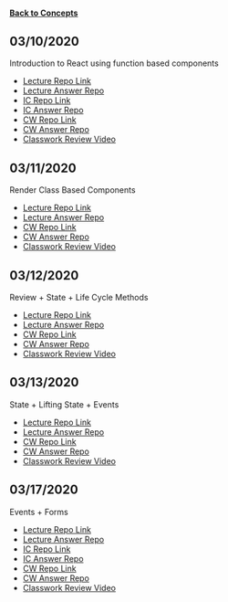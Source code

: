 #### [Back to Concepts](README.md)

## 03/10/2020
Introduction to React using function based components
- [Lecture Repo Link](https://classroom.github.com/a/_dYzdPM9)
- [Lecture Answer Repo](https://github.com/cs-fullstack-2020-spring/react-basics-lecture-autumn-ragland)
- [IC Repo Link](https://classroom.github.com/a/JbD8WNh1)
- [IC Answer Repo](https://github.com/cs-fullstack-2020-spring/react-basics-ic-autumn-ragland/tree/master/ic-app)
- [CW Repo Link](https://classroom.github.com/a/63l-36rn)
- [CW Answer Repo](https://github.com/cs-fullstack-2020-spring/react-basics-cw-autumn-ragland/tree/master/cw-app)
- [Classwork Review Video](https://youtu.be/2xBUhGVVXog)

## 03/11/2020
Render Class Based Components
- [Lecture Repo Link](https://classroom.github.com/a/n2CDh3FC)
- [Lecture Answer Repo](https://github.com/cs-fullstack-2020-spring/react-class-components-lecture-20200311-autumn-ragland)
- [CW Repo Link](https://classroom.github.com/a/FMt8Fqo9)
- [CW Answer Repo](https://github.com/cs-fullstack-2020-spring/react-class-components1-cw-autumn-ragland)
- [Classwork Review Video](#)

## 03/12/2020
Review + State + Life Cycle Methods
- [Lecture Repo Link](https://classroom.github.com/a/ToQ1zz0v)
- [Lecture Answer Repo](https://github.com/cs-fullstack-2020-spring/react-day3-lecture-autumn-ragland)
- [CW Repo Link](https://classroom.github.com/a/JzxnxN2l)
- [CW Answer Repo](https://github.com/cs-fullstack-2020-spring/react-day-3-cw-autumn-ragland)
- [Classwork Review Video](https://youtu.be/qGJy_6DspTQ)

## 03/13/2020
State + Lifting State + Events
- [Lecture Repo Link](https://classroom.github.com/a/Mk2q1wFC)
- [Lecture Answer Repo]( https://github.com/cs-fullstack-2020-spring/react-lift-state-20200313-autumn-ragland)
- [CW Repo Link](https://classroom.github.com/a/kYLXAfzW)
- [CW Answer Repo](https://github.com/cs-fullstack-2020-spring/react-lift-state-cw-autumn-ragland)
- [Classwork Review Video](#)

## 03/17/2020
Events + Forms
- [Lecture Repo Link](https://classroom.github.com/a/pdrK8eyP)
- [Lecture Answer Repo](https://github.com/cs-fullstack-2020-spring/200317-react-forms-events-lecture-autumn-ragland)
- [IC Repo Link](https://classroom.github.com/a/pSVOjGF6)
- [IC Answer Repo](https://github.com/cs-fullstack-2020-spring/200317-react-forms-events-ic-autumn-ragland)
- [CW Repo Link](https://classroom.github.com/a/preVjhwp)
- [CW Answer Repo](https://github.com/cs-fullstack-2020-spring/200317-react-forms-events-cw-autumn-ragland)
- [Classwork Review Video](https://youtu.be/9bolMZYzScE)
